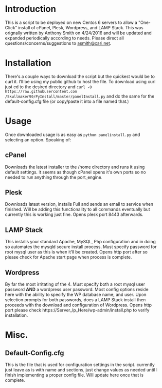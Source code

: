 Introduction
======

This is a script to be deployed on new Centos 6 servers to allow a "One-Click" install of cPanel, Plesk, Wordpress, and LAMP Stack. 	This was orignally written by Anthony Smith on 4/24/2016 and will be updated and expanded periodically according to needs. Please direct all questions/concerns/suggestions to asmith@cari.net.

Installation
=======

There's a couple ways to download the script but the quickest would be to curl it. I'll be using my public github to host the file. To download using curl just cd to the desired directory and `curl -O https://raw.githubusercontent.com /Skullmaker90/PyInstall/master/panelInstall.py` and do the same for the default-config.cfg file (or copy/paste it into a file named that.)

Usage
=======

Once downloaded usage is as easy as `python panelinstall.py` and selecting an option. Speaking of:

cPanel
-----------

Downloads the latest installer to the /home directory and runs it using default settings. It seems as though cPanel opens it's own ports so no needed to run anything through the port_engine.

Plesk
-----------

Downloads latest version, installs Full and sends an email to service when finished. Will be adding this functionality to all commands eventually but currently this is working just fine. Opens plesk port 8443 afterwards.

LAMP Stack
------------

This installs your standard Apache, MySQL, Php configuration and in doing so automates the mysqld secure install process. Must specify password for root mysql user as this is when it'll be created. Opens http port after so please check for Apache start page when process is complete.

Wordpress
------------

By far the most irritating of the 4. Must specify both a root mysql user password **AND** a wordpress user password. Most config options reside here with the ability to specify the WP database name, and user. Upon selection prompts for both passwords, does a LAMP Stack install then proceeds with the download and configuration of Wordpress. Opens http port please check https://Server_Ip_Here/wp-admin/install.php to verify installation.

Misc.
=========

Default-Config.cfg
-----------

This is the file that is used for configuration settings in the script. currently just leave as is with name and sections, just change values as needed until I finish implementing a proper config file. Will update here once that is complete.
